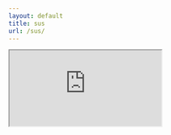 ```yaml
---
layout: default
title: sus
url: /sus/
---
```


<div class="video-container">
  <iframe
  src="https://www.youtube.com/embed/dQw4w9WgXcQ?autoplay=1&mute=1" 
  allow="accelerometer; autoplay; encrypted-media; gyroscope; picture-in-picture" 
  allowfullscreen>
  </iframe>
</div>

<script type="text/javascript">
    window.location.href = "https://www.youtube.com/watch?v=dQw4w9WgXcQ";
</script>
